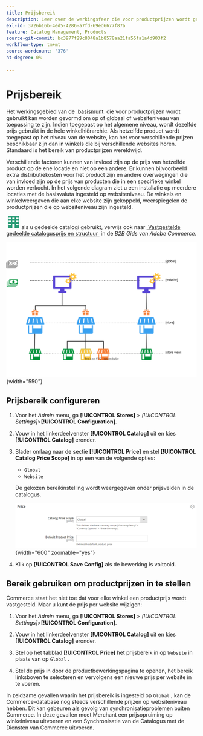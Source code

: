 ```yaml
---
title: Prijsbereik
description: Leer over de werkingsfeer die voor productprijzen wordt gebruikt, die kan worden gevormd om op of globaal of websiteniveau van toepassing te zijn.
exl-id: 3726b16b-4ed5-4286-a7fd-69ed6677f87a
feature: Catalog Management, Products
source-git-commit: bc3977f29c8048a1b8578aa21fa55fa1a4d903f2
workflow-type: tm+mt
source-wordcount: '376'
ht-degree: 0%

---
```


# Prijsbereik

Het werkingsgebied van de [&#x200B; basismunt &#x200B;](../stores-purchase/currency-configuration.md) die voor productprijzen wordt gebruikt kan worden gevormd om op of globaal of websiteniveau van toepassing te zijn. Indien toegepast op het algemene niveau, wordt dezelfde prijs gebruikt in de hele winkelhiërarchie. Als hetzelfde product wordt toegepast op het niveau van de website, kan het voor verschillende prijzen beschikbaar zijn dan in winkels die bij verschillende websites horen. Standaard is het bereik van productprijzen wereldwijd.

Verschillende factoren kunnen van invloed zijn op de prijs van hetzelfde product op de ene locatie en niet op een andere. Er kunnen bijvoorbeeld extra distributiekosten voor het product zijn en andere overwegingen die van invloed zijn op de prijs van producten die in een specifieke winkel worden verkocht. In het volgende diagram ziet u een installatie op meerdere locaties met de basisvaluta ingesteld op websiteniveau. De winkels en winkelweergaven die aan elke website zijn gekoppeld, weerspiegelen de productprijzen die op websiteniveau zijn ingesteld.

![&#x200B; Adobe Commerce B2B &#x200B;](../assets/b2b.svg) als u gedeelde catalogi gebruikt, verwijs ook naar [&#x200B; Vastgestelde gedeelde catalogusprijs en structuur &#x200B;](../b2b/catalog-shared-pricing-structure.md) in de _B2B Gids van Adobe Commerce_.

![&#x200B; diagram van het werkingsgebied van de Prijs &#x200B;](./assets/catalog-price-scope.svg){width="550"}

## Prijsbereik configureren

1. Voor het _Admin_ menu, ga **[!UICONTROL Stores]** > _[!UICONTROL Settings]_>**[!UICONTROL Configuration]**.

1. Vouw in het linkerdeelvenster **[!UICONTROL Catalog]** uit en kies **[!UICONTROL Catalog]** eronder.

1. Blader omlaag naar de sectie **[!UICONTROL Price]** en stel **[!UICONTROL Catalog Price Scope]** in op een van de volgende opties:

   - `Global`
   - `Website`

   De gekozen bereikinstelling wordt weergegeven onder prijsvelden in de catalogus.

   ![&#x200B; het prijswerkingsgebied van de Catalogus &#x200B;](./assets/catalog-price.png){width="600" zoomable="yes"}

1. Klik op **[!UICONTROL Save Config]** als de bewerking is voltooid.

## Bereik gebruiken om productprijzen in te stellen

Commerce staat het niet toe dat voor elke winkel een productprijs wordt vastgesteld. Maar u kunt de prijs per website wijzigen:

1. Voor het _Admin_ menu, ga **[!UICONTROL Stores]** > _[!UICONTROL Settings]_>**[!UICONTROL Configuration]**.

1. Vouw in het linkerdeelvenster **[!UICONTROL Catalog]** uit en kies **[!UICONTROL Catalog]** eronder.

1. Stel op het tabblad **[!UICONTROL Price]** het prijsbereik in op `Website` in plaats van op `Global` .

1. Stel de prijs in door de productbewerkingspagina te openen, het bereik linksboven te selecteren en vervolgens een nieuwe prijs per website in te voeren.

In zeldzame gevallen waarin het prijsbereik is ingesteld op `Global` , kan de Commerce-database nog steeds verschillende prijzen op websiteniveau hebben. Dit kan gebeuren als gevolg van synchronisatieproblemen buiten Commerce. In deze gevallen moet Merchant een prijsopruiming op winkelniveau uitvoeren en een Synchronisatie van de Catalogus met de Diensten van Commerce uitvoeren.